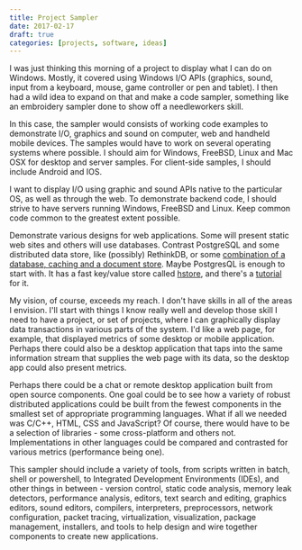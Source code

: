 ```yaml
---
title: Project Sampler
date: 2017-02-17
draft: true
categories: [projects, software, ideas]
---
```


I was just thinking this morning of a project to display what I can do on Windows. Mostly, it covered using Windows I/O APIs (graphics, sound, input from a keyboard, mouse, game controller or pen and tablet). I then had a wild idea to expand on that and make a code sampler, something like an embroidery sampler done to show off a needleworkers skill.
<!--more-->

In this case, the sampler would consists of working code examples to demonstrate I/O, graphics and sound on computer, web and handheld mobile devices. The samples would have to work on several operating systems where possible. I should aim for Windows, FreeBSD, Linux and Mac OSX for desktop and server samples. For client-side samples, I should include Android and IOS.

I want to display I/O using graphic and sound APIs native to the particular OS, as well as through the web. To demonstrate backend code, I should strive to have servers running Windows, FreeBSD and Linux. Keep common code common to the greatest extent possible.

Demonstrate various designs for web applications. Some will present static web sites and others will use databases. Contrast PostgreSQL and some distributed data store, like (possibly) RethinkDB, or some [combination of a database, caching and a document store](http://www.sarahmei.com/blog/2013/11/11/why-you-should-never-use-mongodb/comment-page-1/). Maybe PostgresQL is enough to start with. It has a fast key/value store called [hstore](https://www.postgresql.org/docs/9.0/static/hstore.html), and there's a [tutorial](http://www.postgresqltutorial.com/postgresql-hstore/) for it.

My vision, of course, exceeds my reach. I don't have skills in all of the areas I envision. I'll start with things I know really well and develop those skill I need to have a project, or set of projects, where I can graphically display data transactions in various parts of the system. I'd like a web page, for example, that displayed metrics of some desktop or mobile application. Perhaps there could also be a desktop application that taps into the same information stream that supplies the web page with its data, so the desktop app could also present metrics.

Perhaps there could be a chat or remote desktop application built from open source components. One goal could be to see how a variety of robust distributed applications could be built from the fewest components in the smallest set of appropriate programming languages. What if all we needed was C/C++, HTML, CSS and JavaScript? Of course, there would have to be a selection of libraries - some cross-platform and others not. Implementations in other languages could be compared and contrasted for various metrics (performance being one).

This sampler should include a variety of tools, from scripts written in batch, shell or powershell, to Integrated Development Environments (IDEs), and other things in between - version control, static code analysis, memory leak detectors, performance analysis, editors, text search and editing, graphics editors, sound editors, compilers, interpreters, preprocessors, network configuration, packet tracing, virtualization, visualization, package management, installers, and tools to help design and wire together components to create new applications.
